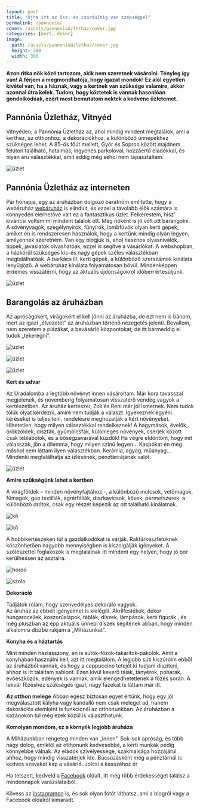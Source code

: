 ```yaml
---
layout: post
title: "Újra itt az ősz, és csordultig van szépséggel"
permalink: /pannonia/
cover: /assets/pannoniaüzlethaz/cover.jpg
categories: [kert, dekor]
image:
  path: /assets/pannoniaüzlethaz/cover.jpg
  height: 300
  width: 300
---
```




**Azon ritka nők közé tartozom, akik nem szeretnek vásárolni. Tényleg így van! A férjem a megmondhatója, hogy igazat mondok! 
Ez alól egyetlen kivétel van; ha a háznak, vagy a kertnek van szüksége valamire, akkor azonnal útra kelek. 
Tudom, hogy köztetek is vannak hasonlóan gondolkodóak, ezért most bemutatom nektek a kedvenc üzletemet.** 


## Pannónia Üzletház, Vitnyéd

Vitnyéden, a Pannónia Üzletház az, ahol mindig mindent megtalálok, ami a kerthez, az otthonhoz, a  dekorációkhoz, a különböző ünnepekhez szükséges lehet.
A 85-ös főút mellett, Győr és Sopron között majdnem félúton található, hatalmas, ingyenes parkolóval, hozzáértő eladókkal, és olyan áru választékkal, amit eddig még sehol nem tapasztaltam.

![üzlet](/assets/pannonia/885514_241812399275852_7227901824338415276_o.jpg)

## Pannónia Üzletház az interneten

Pár hónapja, egy az áruházban dolgozó barátnőm említette, hogy a webáruház <a href="https://pannoniawebshop.hu/" target="_blank">webáruház</a>
  is elindult, és ezzel a távolabb élők számára is könnyedén elérhetővé vált ez a fantasztikus üzlet.
Felkerestem, hisz’ kíváncsi voltam mi mindent találok ott. 
Még nőként is jó volt ott barangolni. A sövényvágók, szegélynyírók, fűnyírók, lombfúvók olyan kerti gépek, amiket én is rendszeresen használok, hogy a kertünk mindig olyan legyen, amilyennek szeretném. Van egy blogjuk is, ahol hasznos olvasnivalók, tippek, javaslatok olvashatóak, ezzel is segítve a vásárlókat.
A webshopban, a házkörül szükséges kis-és nagy gépek széles választékban megtalálhatóak. A barkács ill. kerti gépek, a különböző szerszámok kínálata lenyűgöző.
A webáruház kínálata folyamatosan bővül. Mindenképpen érdemes visszatérni, hogy az aktuális újdonságokról időben értesüljünk. 

![üzlet](/assets/pannonia/885514_241812399275852_7227901824338415276_o.jpg)

## Barangolás az áruházban
Az apróságokért, virágokért el kell jönni az áruházba, de ezt nem is bánom, mert az igazi „élvezetet” az áruházban történő nézegetés jelenti. Bevallom, nem szeretem a plázákat, a bevásárló központokat, de itt bármeddig el tudok „tekeregni”.

![üzlet](/assets/pannonia/55963143_1034730566650694_883109103566585856_o.jpg)


![üzlet](/assets/pannonia/21083620_572959032827852_5211685248228180777_o.jpg)

![üzlet](/assets/pannonia/IMG_5397.jpg)


**Kert és udvar**

Az Uradalomba a legtöbb növényt innen vásároltam. Már kora tavasszal megjelenek, és novemberig folyamatosan visszatérő vendég vagyok a kertészetben. 
Az áruház kertészei; Zoli és Reni már jól ismernek. Nem tudok tőlük olyat kérdezni, amire nem tudják a választ. Igyekeznek egyéni kéréseket is teljesíteni, rendelésre meghozatják a kért növényeket.
Hihetetlen, hogy milyen választékkal rendelkeznek! A hagymások, évelők, örökzöldek, díszfák, gyümölcsfák, különleges növények, cserjék között csak téblábolok, és a bőségzavarával küzdök! Ha végre eldöntöm, hogy mit válasszak, jön a dilemma, hogy milyen színű legyen…
Kaspókat én még máshol nem láttam ilyen választékban. Kerámia, agyag, műanyag… Mindenki megtalálhatja az ízlésének, pénztárcájának valót.


![üzlet](/assets/pannonia/60691322_1094081854048898_4234098504085012480_o.jpg)

**Amire szükségünk lehet a kertben**

A virágföldek – minden növényfajtához -, a különböző mulcsok, vetőmagok, fűmagok, geo textíliák, agrárfóliák, díszkavicsok, kövek, permetszerek, a különböző drótok, csak egy részét képezik az ott található kínálatnak. 

![kő](/assets/pannonia/IMG_5374.jpg)

![kő](/assets/pannonia/IMG_5375(1).JPG)


A hobbikertészeken túl a gazdálkodókat is várják. Raktárkészletüknek köszönhetően nagyobb mennyiségben is kiszolgálják igényeket.
A szőlészettel foglakozók is megtalálnak itt mindent egy helyen, hogy jó bor kerülhessen az asztalra.

![hordó](/assets/pannonia/10865988_280194432104315_4617761558783016226_o.jpg)

![szolo](/assets/pannonia/IMG_5365.jpg)



**Dekoráció**

Tudjátok rólam, hogy szenvedélyes dekoráló vagyok.  
Az áruház az ebbéli igényeimet is kielégíti. Akrilfestékek, dekor hungarocellek, koszorúalapok, táblák, díszek, lámpások, kerti figurák , és még pluszban az épp aktuális ünnepi díszek segítenek abban, hogy minden alkalomra díszbe rakjam a „Miházunkat”.


**Konyha és a háztartás**

Mint minden háziasszony, én is sütök-főzök-takarítok-pakolok.
Amit a konyhában használni kell, azt itt megtalálom. A legjobb süti kiszúróim ebből az áruházból vannak, és hogy a cappuccino tetejét ki tudjam díszíteni, ahhoz is itt találtam sablont.
Ezen kívül keverő tálak, tányérok, poharak, evőeszközök, edények is vannak, amik elengedhetetlenek a főzés során.
A lekvár főzéshez szükséges igazi, nagy fazekat is láttam már itt.


**Az otthon melege**
Abban egész biztosan egyet értünk, hogy egy jól megválasztott kályha vagy kandalló nem csak meleget ad, hanem dekorációs elemként is funkcionál az otthonunkban.
Az áruházban a kazánokon túl még ezek közül is választhatunk.

**Komolyan mondom, ez a környék legjobb áruháza**

A Miházunkban rengeteg minden van „innen”. Sok-sok apróság, és több nagy dolog, amiktől az otthonunk kedvesebbé, a kerti munkák pedig könnyebbé válnak.
Az eladók szívélyessége, szakmaisága hozzájárul ahhoz, hogy mindig visszatérjek ide. 
Búcsúzásként még a pénztárnál is kedves szavakat kap a vásárló. Jolcsi  a kasszához ér




Ha tetszett, kedveld a <a href="https://www.facebook.com/Var%C3%A1zsolj-otthont-360330751226066/" target="_blank">Facebook</a> oldalt, itt még több érdekességet találsz a mindennapok varázslataiból.

Kövess az <a href="https://www.instagram.com/varazsoljotthont/?hl=hu/" target="_blank">Instagramon</a> is, és sok olyan fotót láthatsz, ami a blogról vagy a Facebook oldalról kimaradt.









